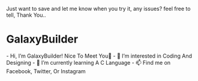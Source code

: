 Just want to save and let me know when you try it, any issues? feel free to tell, Thank You..


<h1>GalaxyBuilder</h1>
- Hi, I’m GalaxyBuilder! Nice To Meet You👋
- 👀 I’m interested in Coding And Designing
- 🌱 I’m currently learning A C Language
- 📫 Find me on Facebook, Twitter, Or Instagram

<!---
SalimHT/SalimHT is a ✨ special ✨ repository because its `README.md` (this file) appears on your GitHub profile.
You can click the Preview link to take a look at your changes.
--->
